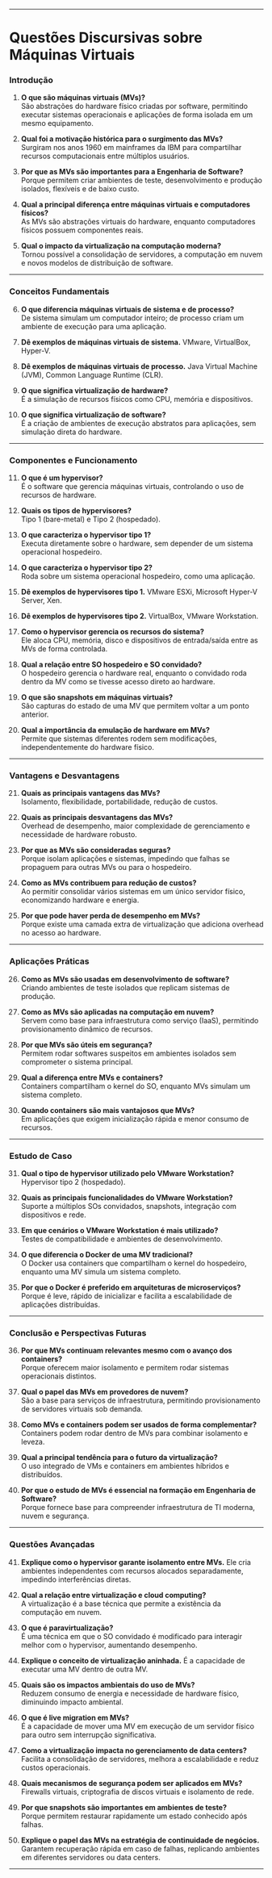 
---

# Questões Discursivas sobre Máquinas Virtuais

### Introdução

1. **O que são máquinas virtuais (MVs)?**  
   São abstrações do hardware físico criadas por software, permitindo executar sistemas operacionais e aplicações de forma isolada em um mesmo equipamento.

2. **Qual foi a motivação histórica para o surgimento das MVs?**  
   Surgiram nos anos 1960 em mainframes da IBM para compartilhar recursos computacionais entre múltiplos usuários.

3. **Por que as MVs são importantes para a Engenharia de Software?**  
   Porque permitem criar ambientes de teste, desenvolvimento e produção isolados, flexíveis e de baixo custo.

4. **Qual a principal diferença entre máquinas virtuais e computadores físicos?**  
   As MVs são abstrações virtuais do hardware, enquanto computadores físicos possuem componentes reais.

5. **Qual o impacto da virtualização na computação moderna?**  
   Tornou possível a consolidação de servidores, a computação em nuvem e novos modelos de distribuição de software.

---

### Conceitos Fundamentais

6. **O que diferencia máquinas virtuais de sistema e de processo?**  
   De sistema simulam um computador inteiro; de processo criam um ambiente de execução para uma aplicação.

7. **Dê exemplos de máquinas virtuais de sistema.**
   VMware, VirtualBox, Hyper-V.

8. **Dê exemplos de máquinas virtuais de processo.**
   Java Virtual Machine (JVM), Common Language Runtime (CLR).

9. **O que significa virtualização de hardware?**  
   É a simulação de recursos físicos como CPU, memória e dispositivos.

10. **O que significa virtualização de software?**  
    É a criação de ambientes de execução abstratos para aplicações, sem simulação direta do hardware.

---

### Componentes e Funcionamento

11. **O que é um hypervisor?**  
    É o software que gerencia máquinas virtuais, controlando o uso de recursos de hardware.

12. **Quais os tipos de hypervisores?**  
    Tipo 1 (bare-metal) e Tipo 2 (hospedado).

13. **O que caracteriza o hypervisor tipo 1?**  
    Executa diretamente sobre o hardware, sem depender de um sistema operacional hospedeiro.

14. **O que caracteriza o hypervisor tipo 2?**  
    Roda sobre um sistema operacional hospedeiro, como uma aplicação.

15. **Dê exemplos de hypervisores tipo 1.**
    VMware ESXi, Microsoft Hyper-V Server, Xen.

16. **Dê exemplos de hypervisores tipo 2.**
    VirtualBox, VMware Workstation.

17. **Como o hypervisor gerencia os recursos do sistema?**  
    Ele aloca CPU, memória, disco e dispositivos de entrada/saída entre as MVs de forma controlada.

18. **Qual a relação entre SO hospedeiro e SO convidado?**  
    O hospedeiro gerencia o hardware real, enquanto o convidado roda dentro da MV como se tivesse acesso direto ao hardware.

19. **O que são snapshots em máquinas virtuais?**  
    São capturas do estado de uma MV que permitem voltar a um ponto anterior.

20. **Qual a importância da emulação de hardware em MVs?**  
    Permite que sistemas diferentes rodem sem modificações, independentemente do hardware físico.

---

### Vantagens e Desvantagens

21. **Quais as principais vantagens das MVs?**  
    Isolamento, flexibilidade, portabilidade, redução de custos.

22. **Quais as principais desvantagens das MVs?**  
    Overhead de desempenho, maior complexidade de gerenciamento e necessidade de hardware robusto.

23. **Por que as MVs são consideradas seguras?**  
    Porque isolam aplicações e sistemas, impedindo que falhas se propaguem para outras MVs ou para o hospedeiro.

24. **Como as MVs contribuem para redução de custos?**  
    Ao permitir consolidar vários sistemas em um único servidor físico, economizando hardware e energia.

25. **Por que pode haver perda de desempenho em MVs?**  
    Porque existe uma camada extra de virtualização que adiciona overhead no acesso ao hardware.

---

### Aplicações Práticas

26. **Como as MVs são usadas em desenvolvimento de software?**  
    Criando ambientes de teste isolados que replicam sistemas de produção.

27. **Como as MVs são aplicadas na computação em nuvem?**  
    Servem como base para infraestrutura como serviço (IaaS), permitindo provisionamento dinâmico de recursos.

28. **Por que MVs são úteis em segurança?**  
    Permitem rodar softwares suspeitos em ambientes isolados sem comprometer o sistema principal.

29. **Qual a diferença entre MVs e containers?**  
    Containers compartilham o kernel do SO, enquanto MVs simulam um sistema completo.

30. **Quando containers são mais vantajosos que MVs?**  
    Em aplicações que exigem inicialização rápida e menor consumo de recursos.

---

### Estudo de Caso

31. **Qual o tipo de hypervisor utilizado pelo VMware Workstation?**  
    Hypervisor tipo 2 (hospedado).

32. **Quais as principais funcionalidades do VMware Workstation?**  
    Suporte a múltiplos SOs convidados, snapshots, integração com dispositivos e rede.

33. **Em que cenários o VMware Workstation é mais utilizado?**  
    Testes de compatibilidade e ambientes de desenvolvimento.

34. **O que diferencia o Docker de uma MV tradicional?**  
    O Docker usa containers que compartilham o kernel do hospedeiro, enquanto uma MV simula um sistema completo.

35. **Por que o Docker é preferido em arquiteturas de microserviços?**  
    Porque é leve, rápido de inicializar e facilita a escalabilidade de aplicações distribuídas.

---

### Conclusão e Perspectivas Futuras

36. **Por que MVs continuam relevantes mesmo com o avanço dos containers?**  
    Porque oferecem maior isolamento e permitem rodar sistemas operacionais distintos.

37. **Qual o papel das MVs em provedores de nuvem?**  
    São a base para serviços de infraestrutura, permitindo provisionamento de servidores virtuais sob demanda.

38. **Como MVs e containers podem ser usados de forma complementar?**  
    Containers podem rodar dentro de MVs para combinar isolamento e leveza.

39. **Qual a principal tendência para o futuro da virtualização?**  
    O uso integrado de VMs e containers em ambientes híbridos e distribuídos.

40. **Por que o estudo de MVs é essencial na formação em Engenharia de Software?**  
    Porque fornece base para compreender infraestrutura de TI moderna, nuvem e segurança.

---

### Questões Avançadas

41. **Explique como o hypervisor garante isolamento entre MVs.**
    Ele cria ambientes independentes com recursos alocados separadamente, impedindo interferências diretas.

42. **Qual a relação entre virtualização e cloud computing?**  
    A virtualização é a base técnica que permite a existência da computação em nuvem.

43. **O que é paravirtualização?**  
    É uma técnica em que o SO convidado é modificado para interagir melhor com o hypervisor, aumentando desempenho.

44. **Explique o conceito de virtualização aninhada.**
    É a capacidade de executar uma MV dentro de outra MV.

45. **Quais são os impactos ambientais do uso de MVs?**  
    Reduzem consumo de energia e necessidade de hardware físico, diminuindo impacto ambiental.

46. **O que é live migration em MVs?**  
    É a capacidade de mover uma MV em execução de um servidor físico para outro sem interrupção significativa.

47. **Como a virtualização impacta no gerenciamento de data centers?**  
    Facilita a consolidação de servidores, melhora a escalabilidade e reduz custos operacionais.

48. **Quais mecanismos de segurança podem ser aplicados em MVs?**  
    Firewalls virtuais, criptografia de discos virtuais e isolamento de rede.

49. **Por que snapshots são importantes em ambientes de teste?**  
    Porque permitem restaurar rapidamente um estado conhecido após falhas.

50. **Explique o papel das MVs na estratégia de continuidade de negócios.**
    Garantem recuperação rápida em caso de falhas, replicando ambientes em diferentes servidores ou data centers.

---

